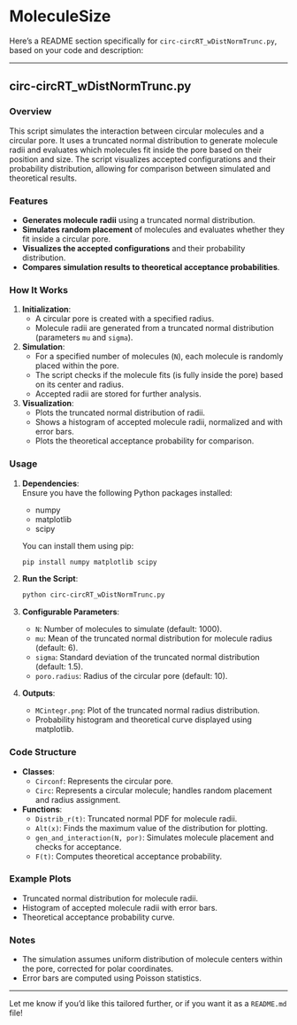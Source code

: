 # MoleculeSize

Here’s a README section specifically for `circ-circRT_wDistNormTrunc.py`, based on your code and description:

---

## circ-circRT_wDistNormTrunc.py

### Overview

This script simulates the interaction between circular molecules and a circular pore. It uses a truncated normal distribution to generate molecule radii and evaluates which molecules fit inside the pore based on their position and size. The script visualizes accepted configurations and their probability distribution, allowing for comparison between simulated and theoretical results.

### Features

- **Generates molecule radii** using a truncated normal distribution.
- **Simulates random placement** of molecules and evaluates whether they fit inside a circular pore.
- **Visualizes the accepted configurations** and their probability distribution.
- **Compares simulation results to theoretical acceptance probabilities**.

### How It Works

1. **Initialization**:  
   - A circular pore is created with a specified radius.
   - Molecule radii are generated from a truncated normal distribution (parameters `mu` and `sigma`).
2. **Simulation**:  
   - For a specified number of molecules (`N`), each molecule is randomly placed within the pore.
   - The script checks if the molecule fits (is fully inside the pore) based on its center and radius.
   - Accepted radii are stored for further analysis.
3. **Visualization**:  
   - Plots the truncated normal distribution of radii.
   - Shows a histogram of accepted molecule radii, normalized and with error bars.
   - Plots the theoretical acceptance probability for comparison.

### Usage

1. **Dependencies**:  
   Ensure you have the following Python packages installed:
   - numpy
   - matplotlib
   - scipy

   You can install them using pip:
   ```bash
   pip install numpy matplotlib scipy
   ```

2. **Run the Script**:  
   ```bash
   python circ-circRT_wDistNormTrunc.py
   ```

3. **Configurable Parameters**:  
   - `N`: Number of molecules to simulate (default: 1000).
   - `mu`: Mean of the truncated normal distribution for molecule radius (default: 6).
   - `sigma`: Standard deviation of the truncated normal distribution (default: 1.5).
   - `poro.radius`: Radius of the circular pore (default: 10).

4. **Outputs**:  
   - `MCintegr.png`: Plot of the truncated normal radius distribution.
   - Probability histogram and theoretical curve displayed using matplotlib.

### Code Structure

- **Classes**:  
  - `Circonf`: Represents the circular pore.
  - `Circ`: Represents a circular molecule; handles random placement and radius assignment.
- **Functions**:  
  - `Distrib_r(t)`: Truncated normal PDF for molecule radii.
  - `Alt(x)`: Finds the maximum value of the distribution for plotting.
  - `gen_and_interaction(N, por)`: Simulates molecule placement and checks for acceptance.
  - `F(t)`: Computes theoretical acceptance probability.

### Example Plots

- Truncated normal distribution for molecule radii.
- Histogram of accepted molecule radii with error bars.
- Theoretical acceptance probability curve.

### Notes

- The simulation assumes uniform distribution of molecule centers within the pore, corrected for polar coordinates.
- Error bars are computed using Poisson statistics.

---

Let me know if you’d like this tailored further, or if you want it as a `README.md` file!
